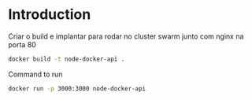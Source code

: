 # Introduction

Criar o build e implantar para rodar no cluster swarm junto com nginx na porta 80

```bash
docker build -t node-docker-api .
```

Command to run

```bash
docker run -p 3000:3000 node-docker-api
```
